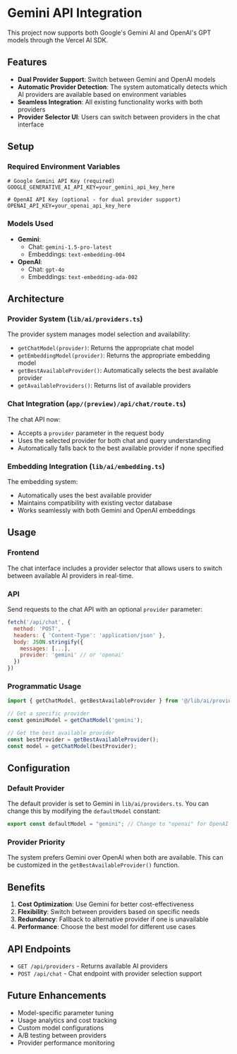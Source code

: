 # Gemini API Integration

This project now supports both Google's Gemini AI and OpenAI's GPT models through the Vercel AI SDK.

## Features

- **Dual Provider Support**: Switch between Gemini and OpenAI models
- **Automatic Provider Detection**: The system automatically detects which AI providers are available based on environment variables
- **Seamless Integration**: All existing functionality works with both providers
- **Provider Selector UI**: Users can switch between providers in the chat interface

## Setup

### Required Environment Variables

```env
# Google Gemini API Key (required)
GOOGLE_GENERATIVE_AI_API_KEY=your_gemini_api_key_here

# OpenAI API Key (optional - for dual provider support)
OPENAI_API_KEY=your_openai_api_key_here
```

### Models Used

- **Gemini**: 
  - Chat: `gemini-1.5-pro-latest`
  - Embeddings: `text-embedding-004`
- **OpenAI**:
  - Chat: `gpt-4o`
  - Embeddings: `text-embedding-ada-002`

## Architecture

### Provider System (`lib/ai/providers.ts`)

The provider system manages model selection and availability:

- `getChatModel(provider)`: Returns the appropriate chat model
- `getEmbeddingModel(provider)`: Returns the appropriate embedding model
- `getBestAvailableProvider()`: Automatically selects the best available provider
- `getAvailableProviders()`: Returns list of available providers

### Chat Integration (`app/(preview)/api/chat/route.ts`)

The chat API now:
- Accepts a `provider` parameter in the request body
- Uses the selected provider for both chat and query understanding
- Automatically falls back to the best available provider if none specified

### Embedding Integration (`lib/ai/embedding.ts`)

The embedding system:
- Automatically uses the best available provider
- Maintains compatibility with existing vector database
- Works seamlessly with both Gemini and OpenAI embeddings

## Usage

### Frontend

The chat interface includes a provider selector that allows users to switch between available AI providers in real-time.

### API

Send requests to the chat API with an optional `provider` parameter:

```javascript
fetch('/api/chat', {
  method: 'POST',
  headers: { 'Content-Type': 'application/json' },
  body: JSON.stringify({
    messages: [...],
    provider: 'gemini' // or 'openai'
  })
})
```

### Programmatic Usage

```typescript
import { getChatModel, getBestAvailableProvider } from '@/lib/ai/providers';

// Get a specific provider
const geminiModel = getChatModel('gemini');

// Get the best available provider
const bestProvider = getBestAvailableProvider();
const model = getChatModel(bestProvider);
```

## Configuration

### Default Provider

The default provider is set to Gemini in `lib/ai/providers.ts`. You can change this by modifying the `defaultModel` constant:

```typescript
export const defaultModel = "gemini"; // Change to "openai" for OpenAI default
```

### Provider Priority

The system prefers Gemini over OpenAI when both are available. This can be customized in the `getBestAvailableProvider()` function.

## Benefits

1. **Cost Optimization**: Use Gemini for better cost-effectiveness
2. **Flexibility**: Switch between providers based on specific needs
3. **Redundancy**: Fallback to alternative provider if one is unavailable
4. **Performance**: Choose the best model for different use cases

## API Endpoints

- `GET /api/providers` - Returns available AI providers
- `POST /api/chat` - Chat endpoint with provider selection support

## Future Enhancements

- Model-specific parameter tuning
- Usage analytics and cost tracking
- Custom model configurations
- A/B testing between providers
- Provider performance monitoring
